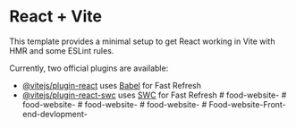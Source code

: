 # React + Vite

This template provides a minimal setup to get React working in Vite with HMR and some ESLint rules.

Currently, two official plugins are available:

- [@vitejs/plugin-react](https://github.com/vitejs/vite-plugin-react/blob/main/packages/plugin-react/README.md) uses [Babel](https://babeljs.io/) for Fast Refresh
- [@vitejs/plugin-react-swc](https://github.com/vitejs/vite-plugin-react-swc) uses [SWC](https://swc.rs/) for Fast Refresh
#   f o o d - w e b s i t e -  
 #   f o o d - w e b s i t e -  
 #   f o o d - w e b s i t e -  
 #   f o o d - w e b s i t e -  
 #   F o o d - w e b s i t e - F r o n t - e n d - d e v l o p m e n t -  
 